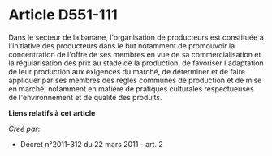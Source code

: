 # Article D551-111

Dans le secteur de la banane, l'organisation de producteurs est constituée à l'initiative des producteurs dans le but
notamment de promouvoir la concentration de l'offre de ses membres en vue de sa commercialisation et la régularisation des
prix au stade de la production, de favoriser l'adaptation de leur production aux exigences du marché, de déterminer et de
faire appliquer par ses membres des règles communes de production et de mise en marché, notamment en matière de pratiques
culturales respectueuses de l'environnement et de qualité des produits.

**Liens relatifs à cet article**

_Créé par_:

  - Décret n°2011-312 du 22 mars 2011 - art. 2
